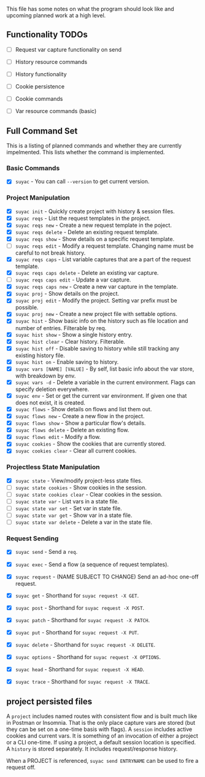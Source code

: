 This file has some notes on what the program should look like and upcoming
planned work at a high level.

## Functionality TODOs

- [ ] Request var capture functionality on send
- [ ] History resource commands
- [ ] History functionality
- [ ] Cookie persistence
- [ ] Cookie commands
- [ ] Var resource commands (basic)


## Full Command Set

This is a listing of planned commands and whether they are currently
impelmented. This lists whether the command is implemented.

### Basic Commands

- [x] `suyac` - You can call `--version` to get current version.

### Project Manipulation

- [x] `suyac init` - Quickly create project with history & session files.
- [x] `suyac reqs` - List the request templates in the project.
- [x] `suyac reqs new` - Create a new request template in the poject.
- [x] `suyac reqs delete` - Delete an existing request template.
- [x] `suyac reqs show` - Show details on a specific request template.
- [ ] `suyac reqs edit` - Modify a request template. Changing name must be careful to not break history.
- [x] `suyac reqs caps` - List variable captures that are a part of the request template.
- [x] `suyac reqs caps delete` - Delete an existing var capture.
- [ ] `suyac reqs caps edit` - Update a var capture.
- [x] `suyac reqs caps new` - Create a new var capture in the template.
- [x] `suyac proj` - Show details on the project.
- [x] `suyac proj edit` - Modify the project. Setting var prefix must be possible.
- [x] `suyac proj new` - Create a new project file with settable options.
- [x] `suyac hist` - Show basic info on the history such as file location and number of entries. Filterable by req.
- [x] `suyac hist show` - Show a single history entry.
- [x] `suyac hist clear` - Clear history. Filterable.
- [x] `suyac hist off` - Disable saving to history while still tracking any existing history file.
- [x] `suyac hist on` - Enable saving to history.
- [x] `suyac vars [NAME] [VALUE]` - By self, list basic info about the var store, with breakdown by env.
- [x] `suyac vars -d` - Delete a variable in the current environment. Flags can specify deletion everywhere.
- [x] `suyac env` - Set or get the current var environment. If given one that does not exist, it is created.
- [x] `suyac flows` - Show details on flows and list them out.
- [x] `suyac flows new` - Create a new flow in the project.
- [x] `suyac flows show` - Show a particular flow's details.
- [x] `suyac flows delete` - Delete an existing flow.
- [x] `suyac flows edit` - Modify a flow.
- [x] `suyac cookies` - Show the cookies that are currently stored.
- [x] `suyac cookies clear` - Clear all current cookies.

### Projectless State Manipulation

- [x] `suyac state` - View/modify project-less state files.
- [ ] `suyac state cookies` - Show cookies in the session.
- [ ] `suyac state cookies clear` - Clear cookies in the session.
- [ ] `suyac state var` - List vars in a state file.
- [ ] `suyac state var set` - Set var in state file.
- [ ] `suyac state var get` - Show var in a state file.
- [ ] `suyac state var delete` - Delete a var in the state file.

### Request Sending

- [x] `suyac send` - Send a `req`.
- [x] `suyac exec` - Send a flow (a sequence of request templates).
- [x] `suyac request` - (NAME SUBJECT TO CHANGE) Send an ad-hoc one-off request.
- [x] `suyac get` - Shorthand for `suyac request -X GET`.
- [x] `suyac post` - Shorthand for `suyac request -X POST`.
- [x] `suyac patch` - Shorthand for `suyac request -X PATCH`.
- [x] `suyac put` - Shorthand for `suyac request -X PUT`.
- [x] `suyac delete` - Shorthand for `suyac request -X DELETE`.
- [x] `suyac options` - Shorthand for `suyac request -X OPTIONS`.
- [x] `suyac head` - Shorthand for `suyac request -X HEAD`.
- [x] `suyac trace` - Shorthand for `suyac request -X TRACE`.




## project persisted files


A `project` includes named routes with consistent flow and is built much like in
Postman or Insomnia. That is the only place capture vars are stored (but they
can be set on a one-time basis with flags).
A `session` includes active cookies and current vars. It is something of an
invocation of either a project or a CLI one-time. If using a project, a default
session location is specified.
A `history` is stored separately. It includes request/response history.

When a PROJECT is referenced, `suyac send ENTRYNAME` can be used to fire a
request off.